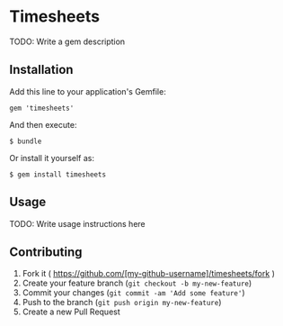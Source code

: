# Timesheets

TODO: Write a gem description

## Installation

Add this line to your application's Gemfile:

    gem 'timesheets'

And then execute:

    $ bundle

Or install it yourself as:

    $ gem install timesheets

## Usage

TODO: Write usage instructions here

## Contributing

1. Fork it ( https://github.com/[my-github-username]/timesheets/fork )
2. Create your feature branch (`git checkout -b my-new-feature`)
3. Commit your changes (`git commit -am 'Add some feature'`)
4. Push to the branch (`git push origin my-new-feature`)
5. Create a new Pull Request
